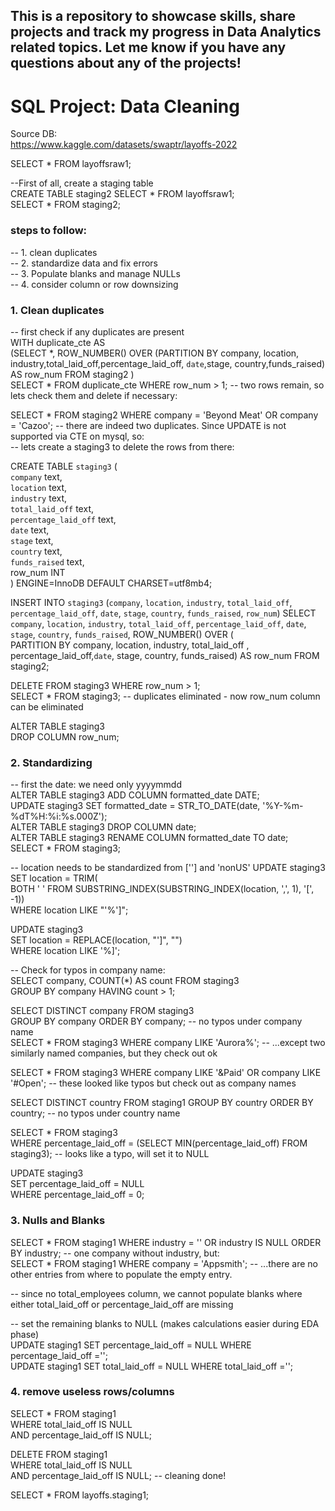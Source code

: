 ## This is a repository to showcase skills, share projects and track my progress in Data Analytics related topics. Let me know if you have any questions about any of the projects!  








# SQL Project: Data Cleaning  
Source DB:   
https://www.kaggle.com/datasets/swaptr/layoffs-2022  



SELECT * FROM layoffsraw1;  

--First of all, create a staging table  
CREATE TABLE staging2 SELECT * FROM layoffsraw1;  
SELECT * FROM staging2;  


### steps to follow:  
-- 1. clean duplicates  
-- 2. standardize data and fix errors  
-- 3. Populate blanks and manage NULLs  
-- 4. consider column or row downsizing 



### 1. Clean duplicates  
  -- first check if any duplicates are present  
WITH duplicate_cte AS  
(SELECT *, ROW_NUMBER() OVER (PARTITION BY company, location, industry,total_laid_off,percentage_laid_off, `date`,stage, country,funds_raised) AS row_num FROM staging2
)  
SELECT * FROM duplicate_cte WHERE row_num > 1; -- two rows remain, so lets check them and delete if necessary:  

SELECT * FROM staging2 WHERE company = 'Beyond Meat' OR company = 'Cazoo'; -- there are indeed two duplicates. Since UPDATE is not supported via CTE on mysql, so:  
-- lets create a staging3 to delete the rows from there:  

CREATE TABLE `staging3` (  
  `company` text,  
  `location` text,  
  `industry` text,  
  `total_laid_off` text,  
  `percentage_laid_off` text,  
  `date` text,  
  `stage` text,  
  `country` text,  
  `funds_raised` text,  
  row_num INT  
) ENGINE=InnoDB DEFAULT CHARSET=utf8mb4;  

INSERT INTO `staging3`
(`company`,
`location`,
`industry`,
`total_laid_off`,
`percentage_laid_off`,
`date`,
`stage`,
`country`,
`funds_raised`,
`row_num`)
SELECT `company`,
`location`,
`industry`,
`total_laid_off`,
`percentage_laid_off`,
`date`,
`stage`,
`country`,
`funds_raised`, 
ROW_NUMBER() OVER (  
	PARTITION BY company, location, industry, total_laid_off , percentage_laid_off,`date`, stage, country, funds_raised) AS row_num FROM staging2;
  
DELETE FROM staging3 WHERE row_num > 1;  
SELECT * FROM staging3; -- duplicates eliminated - now row_num column can be eliminated

ALTER TABLE staging3  
DROP COLUMN row_num;


### 2. Standardizing  

  -- first the date: we need only yyyymmdd  
ALTER TABLE staging3 ADD COLUMN formatted_date DATE;  
UPDATE staging3 SET formatted_date = STR_TO_DATE(date, '%Y-%m-%dT%H:%i:%s.000Z');  
ALTER TABLE staging3 DROP COLUMN date;  
ALTER TABLE staging3 RENAME COLUMN formatted_date TO date;  
SELECT * FROM staging3;  

 -- location needs to be standardized from [''] and 'nonUS' 
 UPDATE staging3  
 SET location = TRIM(  
 BOTH ' ' FROM SUBSTRING_INDEX(SUBSTRING_INDEX(location, ',', 1), '[', -1))  
 WHERE location LIKE "'%']";  
 
  UPDATE staging3  
  SET location = REPLACE(location, "']", "")  
  WHERE location LIKE '%]';
 
 
 -- Check for typos in company name:  
SELECT company, COUNT(*) AS count FROM staging3  
GROUP BY company HAVING count > 1;  

SELECT DISTINCT company FROM staging3  
GROUP BY company ORDER BY company; -- no typos under company name  
SELECT * FROM staging3 WHERE company LIKE 'Aurora%'; -- ...except two similarly named companies, but they check out ok  

SELECT * FROM staging3 WHERE company LIKE '&Paid' OR company LIKE '#Open'; -- these looked like typos but check out as company names  


SELECT DISTINCT country FROM staging1 GROUP BY country ORDER BY country; -- no typos under country name  

SELECT * FROM staging3  
WHERE percentage_laid_off = (SELECT MIN(percentage_laid_off) FROM staging3); -- looks like a typo, will set it to NULL  
  
UPDATE staging3  
SET percentage_laid_off = NULL  
WHERE percentage_laid_off = 0;  

### 3. Nulls and Blanks  

SELECT * FROM staging1 WHERE industry = '' OR industry IS NULL ORDER BY industry; -- one company without industry, but:  
SELECT * FROM staging1 WHERE company = 'Appsmith'; -- ...there are no other entries from where to populate the empty entry.  

-- since no total_employees column, we cannot populate blanks where either total_laid_off or percentage_laid_off are missing  

-- set the remaining blanks to NULL (makes calculations easier during EDA phase)  
UPDATE staging1 SET percentage_laid_off = NULL WHERE percentage_laid_off ='';  
UPDATE staging1 SET total_laid_off = NULL WHERE total_laid_off ='';  


### 4. remove useless rows/columns    
 SELECT * FROM staging1  
 WHERE total_laid_off IS NULL  
 AND percentage_laid_off IS NULL;  
 
 DELETE FROM staging1   
 WHERE total_laid_off IS NULL  
 AND percentage_laid_off IS NULL; -- cleaning done!  
 
 
 SELECT * FROM layoffs.staging1;  
